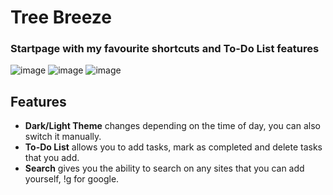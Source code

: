 # Tree Breeze
### Startpage with my favourite shortcuts and To-Do List features

![image](https://user-images.githubusercontent.com/72144072/151652458-c3cd65ff-07d7-453a-bce9-f262d36ff2ad.png)
![image](https://user-images.githubusercontent.com/72144072/151652488-7c932c05-1ab8-437c-899f-dc653d9f5598.png)
![image](https://user-images.githubusercontent.com/72144072/151652510-f7e80d05-cb98-413c-9254-6425596abc54.png)



## Features
- **Dark/Light Theme** changes depending on the time of day, you can also switch it manually. 
- **To-Do List** allows you to add tasks, mark as completed and delete tasks that you add.
- **Search** gives you the ability to search on any sites that you can add yourself, !g for google.

